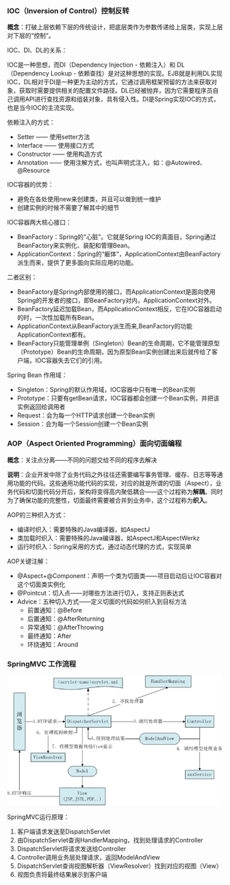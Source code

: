 ### IOC（Inversion of Control）控制反转

**概念**：打破上层依赖下层的传统设计，把底层类作为参数传递给上层类，实现上层对下层的“控制”。



IOC、DI、DL的关系：

IOC是一种思想，而DI（Dependency Injection - 依赖注入）和 DL（Dependency Lookup - 依赖查找）是对这种思想的实现。EJB就是利用DL实现IOC，DL相对于DI是一种更为主动的方式，它通过调用框架预留的方法来获取对象，获取时需要提供相关的配置文件路径。DL已经被抛弃，因为它需要程序员自己调用API进行查找资源和组装对象，具有侵入性。DI是Spring实现IOC的方式，也是当今IOC的主流实现。



依赖注入的方式：

* Setter —— 使用setter方法
* Interface —— 使用接口方式
* Constructor —— 使用构造方式
* Annotation —— 使用注解方式，也叫声明式注入，如：@Autowired、@Resource



IOC容器的优势：

* 避免在各处使用new来创建类，并且可以做到统一维护
* 创建实例的时候不需要了解其中的细节



IOC容器两大核心接口：

* BeanFactory：Spring的“心脏”。它就是Spring IOC的真面目，Spring通过BeanFactory来实例化、装配和管理Bean。
* ApplicationContext：Spring的“躯体”，ApplicationContext由BeanFactory派生而来，提供了更多面向实际应用的功能。

二者区别：

* BeanFactory是Spring内部使用的接口，而ApplicationContext是面向使用Spring的开发者的接口，即BeanFactory对内，ApplicationContext对外。
* BeanFactory延迟加载Bean，而ApplicationContext相反，它在IOC容器启动的时，一次性加载所有Bean。
* ApplicationContext从BeanFactory派生而来,BeanFactory的功能ApplicationContext都有。
* BeanFactory只能管理单例（Singleton）Bean的生命周期，它不能管理原型（Prototype）Bean的生命周期，因为原型Bean实例创建出来后就传给了客户端，IOC容器失去它们的引用。



Spring Bean 作用域：

* Singleton：Spring的默认作用域，IOC容器中只有唯一的Bean实例
* Prototype：只要有getBean请求，IOC容器都会创建一个Bean实例，并把该实例返回给调用者
* Request：会为每一个HTTP请求创建一个Bean实例
* Session：会为每一个Session创建一个Bean实例



### AOP（Aspect Oriented Programming）面向切面编程

**概念**：关注点分离——不同的问题交给不同的程序去解决

**说明**：企业开发中除了业务代码之外往往还需要编写事务管理、缓存、日志等等通用功能的代码。这些通用功能代码的实现，对应的就是所谓的切面（Aspect），业务代码和切面代码分开后，架构将变得高内聚低耦合——这个过程称为**解耦**。同时为了确保功能的完整性，切面最终需要被合并到业务中，这个过程称为**织入**。



AOP的三种织入方式：

* 编译时织入：需要特殊的Java编译器，如AspectJ
* 类加载时织入：需要特殊的Java编译器，如AspectJ和AspectWerkz
* 运行时织入：Spring采用的方式，通过动态代理的方式，实现简单



AOP关键注解：

* @Aspect+@Component：声明一个类为切面类——项目启动后让IOC容器对这个切面类实例化
* @Pointcut：切入点——对哪些方法进行切入，支持正则表达式
* Advice：五种切入方式——定义切面的代码如何织入到目标方法
  * 前置通知：@Before
  * 后置通知：@AfterReturning
  * 异常通知：@AfterThrowing
  * 最终通知：After
  * 环绕通知：Around



### SpringMVC 工作流程

<img src="screenshot/springmvc_workflow.jpg"/>

SpringMVC运行原理：

1. 客户端请求发送至DispatchServlet
2. 由DispatchServlet查询HandlerMapping，找到处理请求的Controller
3. DispatchServlet将请求发送给Controller
4. Controller调用业务层处理请求，返回ModelAndView
5. DispatchServlet查询视图解析器（ViewResolver）找到对应的视图（View）
6. 视图负责将最终结果展示到客户端